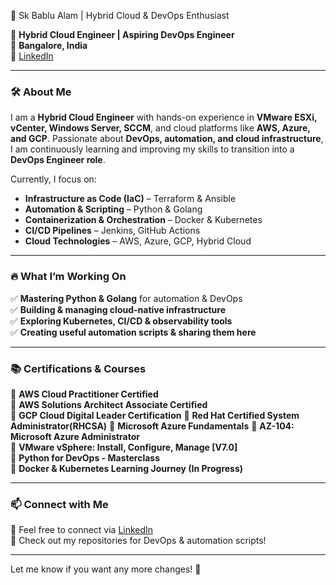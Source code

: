 🚀 Sk Bablu Alam | Hybrid Cloud & DevOps Enthusiast  

💼 **Hybrid Cloud Engineer | Aspiring DevOps Engineer**  
📍 **Bangalore, India**  
🔗 [LinkedIn](https://www.linkedin.com/in/bablu-alam-040169143/)  

---  

### 🛠 About Me  

I am a **Hybrid Cloud Engineer** with hands-on experience in **VMware ESXi, vCenter, Windows Server, SCCM**, and cloud platforms like **AWS, Azure, and GCP**. Passionate about **DevOps, automation, and cloud infrastructure**, I am continuously learning and improving my skills to transition into a **DevOps Engineer role**.  

Currently, I focus on:  
- **Infrastructure as Code (IaC)** – Terraform & Ansible  
- **Automation & Scripting** – Python & Golang  
- **Containerization & Orchestration** – Docker & Kubernetes  
- **CI/CD Pipelines** – Jenkins, GitHub Actions  
- **Cloud Technologies** – AWS, Azure, GCP, Hybrid Cloud  

---  

### 🔥 What I’m Working On  
✅ **Mastering Python & Golang** for automation & DevOps  
✅ **Building & managing cloud-native infrastructure**  
✅ **Exploring Kubernetes, CI/CD & observability tools**  
✅ **Creating useful automation scripts & sharing them here**  

---  

### 📚 Certifications & Courses  
🎯 **AWS Cloud Practitioner Certified**  
🎯 **AWS Solutions Architect Associate Certified**  
🎯 **GCP Cloud Digital Leader Certification** 
🎯 **Red Hat Certified System Administrator(RHCSA)** 
🎯 **Microsoft Azure Fundamentals** 
🎯 **AZ-104: Microsoft Azure Administrator**  
🎯 **VMware vSphere: Install, Configure, Manage [V7.0]**  
🎯 **Python for DevOps - Masterclass**  
🎯 **Docker & Kubernetes Learning Journey (In Progress)**  

---  

### 📫 Connect with Me  
💌 Feel free to connect via [LinkedIn](https://www.linkedin.com/in/bablu-alam-040169143/)  
📂 Check out my repositories for DevOps & automation scripts!  

---

Let me know if you want any more changes! 🚀

<!--
**skbablualam/skbablualam** is a ✨ _special_ ✨ repository because its `README.md` (this file) appears on your GitHub profile.

Here are some ideas to get you started:

- 🔭 I’m currently working on Linux, AWS
- 🌱 I’m currently learning ...
- 👯 I’m looking to collaborate on ...
- 🤔 I’m looking for help with ...
- 💬 Ask me about ...
- 📫 How to reach me: ...
- 😄 Pronouns: ...
- ⚡ Fun fact: ...
-->


